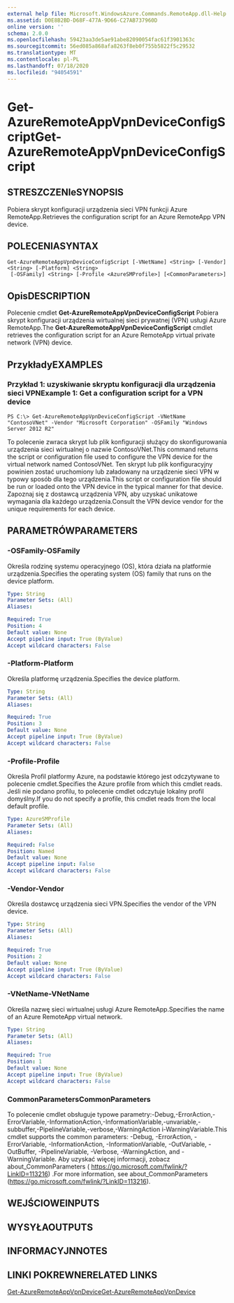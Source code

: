 ```yaml
---
external help file: Microsoft.WindowsAzure.Commands.RemoteApp.dll-Help.xml
ms.assetid: D0E8B2BD-D68F-477A-9D66-C27AB737960D
online version: ''
schema: 2.0.0
ms.openlocfilehash: 59423aa3de5ae91abe82090054fac61f3901363c
ms.sourcegitcommit: 56ed085a868afa8263f8eb0f755b5822f5c29532
ms.translationtype: MT
ms.contentlocale: pl-PL
ms.lasthandoff: 07/18/2020
ms.locfileid: "94054591"
---
```

# <span data-ttu-id="755fc-101">Get-AzureRemoteAppVpnDeviceConfigScript</span><span class="sxs-lookup"><span data-stu-id="755fc-101">Get-AzureRemoteAppVpnDeviceConfigScript</span></span>

## <span data-ttu-id="755fc-102">STRESZCZENIe</span><span class="sxs-lookup"><span data-stu-id="755fc-102">SYNOPSIS</span></span>
<span data-ttu-id="755fc-103">Pobiera skrypt konfiguracji urządzenia sieci VPN funkcji Azure RemoteApp.</span><span class="sxs-lookup"><span data-stu-id="755fc-103">Retrieves the configuration script for an Azure RemoteApp VPN device.</span></span>

## <span data-ttu-id="755fc-104">POLECENIA</span><span class="sxs-lookup"><span data-stu-id="755fc-104">SYNTAX</span></span>

```
Get-AzureRemoteAppVpnDeviceConfigScript [-VNetName] <String> [-Vendor] <String> [-Platform] <String>
 [-OSFamily] <String> [-Profile <AzureSMProfile>] [<CommonParameters>]
```

## <span data-ttu-id="755fc-105">Opis</span><span class="sxs-lookup"><span data-stu-id="755fc-105">DESCRIPTION</span></span>
<span data-ttu-id="755fc-106">Polecenie cmdlet **Get-AzureRemoteAppVpnDeviceConfigScript** Pobiera skrypt konfiguracji urządzenia wirtualnej sieci prywatnej (VPN) usługi Azure RemoteApp.</span><span class="sxs-lookup"><span data-stu-id="755fc-106">The **Get-AzureRemoteAppVpnDeviceConfigScript** cmdlet retrieves the configuration script for an Azure RemoteApp virtual private network (VPN) device.</span></span>

## <span data-ttu-id="755fc-107">Przykłady</span><span class="sxs-lookup"><span data-stu-id="755fc-107">EXAMPLES</span></span>

### <span data-ttu-id="755fc-108">Przykład 1: uzyskiwanie skryptu konfiguracji dla urządzenia sieci VPN</span><span class="sxs-lookup"><span data-stu-id="755fc-108">Example 1: Get a configuration script for a VPN device</span></span>
```
PS C:\> Get-AzureRemoteAppVpnDeviceConfigScript -VNetName "ContosoVNet" -Vendor "Microsoft Corporation" -OSFamily "Windows Server 2012 R2"
```

<span data-ttu-id="755fc-109">To polecenie zwraca skrypt lub plik konfiguracji służący do skonfigurowania urządzenia sieci wirtualnej o nazwie ContosoVNet.</span><span class="sxs-lookup"><span data-stu-id="755fc-109">This command returns the script or configuration file used to configure the VPN device for the virtual network named ContosoVNet.</span></span>
<span data-ttu-id="755fc-110">Ten skrypt lub plik konfiguracyjny powinien zostać uruchomiony lub załadowany na urządzenie sieci VPN w typowy sposób dla tego urządzenia.</span><span class="sxs-lookup"><span data-stu-id="755fc-110">This script or configuration file should be run or loaded onto the VPN device in the typical manner for that device.</span></span>
<span data-ttu-id="755fc-111">Zapoznaj się z dostawcą urządzenia VPN, aby uzyskać unikatowe wymagania dla każdego urządzenia.</span><span class="sxs-lookup"><span data-stu-id="755fc-111">Consult the VPN device vendor for the unique requirements for each device.</span></span>

## <span data-ttu-id="755fc-112">PARAMETRÓW</span><span class="sxs-lookup"><span data-stu-id="755fc-112">PARAMETERS</span></span>

### <span data-ttu-id="755fc-113">-OSFamily</span><span class="sxs-lookup"><span data-stu-id="755fc-113">-OSFamily</span></span>
<span data-ttu-id="755fc-114">Określa rodzinę systemu operacyjnego (OS), która działa na platformie urządzenia.</span><span class="sxs-lookup"><span data-stu-id="755fc-114">Specifies the operating system (OS) family that runs on the device platform.</span></span>

```yaml
Type: String
Parameter Sets: (All)
Aliases: 

Required: True
Position: 4
Default value: None
Accept pipeline input: True (ByValue)
Accept wildcard characters: False
```

### <span data-ttu-id="755fc-115">-Platform</span><span class="sxs-lookup"><span data-stu-id="755fc-115">-Platform</span></span>
<span data-ttu-id="755fc-116">Określa platformę urządzenia.</span><span class="sxs-lookup"><span data-stu-id="755fc-116">Specifies the device platform.</span></span>

```yaml
Type: String
Parameter Sets: (All)
Aliases: 

Required: True
Position: 3
Default value: None
Accept pipeline input: True (ByValue)
Accept wildcard characters: False
```

### <span data-ttu-id="755fc-117">-Profile</span><span class="sxs-lookup"><span data-stu-id="755fc-117">-Profile</span></span>
<span data-ttu-id="755fc-118">Określa Profil platformy Azure, na podstawie którego jest odczytywane to polecenie cmdlet.</span><span class="sxs-lookup"><span data-stu-id="755fc-118">Specifies the Azure profile from which this cmdlet reads.</span></span>
<span data-ttu-id="755fc-119">Jeśli nie podano profilu, to polecenie cmdlet odczytuje lokalny profil domyślny.</span><span class="sxs-lookup"><span data-stu-id="755fc-119">If you do not specify a profile, this cmdlet reads from the local default profile.</span></span>

```yaml
Type: AzureSMProfile
Parameter Sets: (All)
Aliases: 

Required: False
Position: Named
Default value: None
Accept pipeline input: False
Accept wildcard characters: False
```

### <span data-ttu-id="755fc-120">-Vendor</span><span class="sxs-lookup"><span data-stu-id="755fc-120">-Vendor</span></span>
<span data-ttu-id="755fc-121">Określa dostawcę urządzenia sieci VPN.</span><span class="sxs-lookup"><span data-stu-id="755fc-121">Specifies the vendor of the VPN device.</span></span>

```yaml
Type: String
Parameter Sets: (All)
Aliases: 

Required: True
Position: 2
Default value: None
Accept pipeline input: True (ByValue)
Accept wildcard characters: False
```

### <span data-ttu-id="755fc-122">-VNetName</span><span class="sxs-lookup"><span data-stu-id="755fc-122">-VNetName</span></span>
<span data-ttu-id="755fc-123">Określa nazwę sieci wirtualnej usługi Azure RemoteApp.</span><span class="sxs-lookup"><span data-stu-id="755fc-123">Specifies the name of an Azure RemoteApp virtual network.</span></span>

```yaml
Type: String
Parameter Sets: (All)
Aliases: 

Required: True
Position: 1
Default value: None
Accept pipeline input: True (ByValue)
Accept wildcard characters: False
```

### <span data-ttu-id="755fc-124">CommonParameters</span><span class="sxs-lookup"><span data-stu-id="755fc-124">CommonParameters</span></span>
<span data-ttu-id="755fc-125">To polecenie cmdlet obsługuje typowe parametry:-Debug,-ErrorAction,-ErrorVariable,-InformationAction,-InformationVariable,-unvariable,-subbuffer,-PipelineVariable,-verbose,-WarningAction i-WarningVariable.</span><span class="sxs-lookup"><span data-stu-id="755fc-125">This cmdlet supports the common parameters: -Debug, -ErrorAction, -ErrorVariable, -InformationAction, -InformationVariable, -OutVariable, -OutBuffer, -PipelineVariable, -Verbose, -WarningAction, and -WarningVariable.</span></span> <span data-ttu-id="755fc-126">Aby uzyskać więcej informacji, zobacz about_CommonParameters ( https://go.microsoft.com/fwlink/?LinkID=113216) .</span><span class="sxs-lookup"><span data-stu-id="755fc-126">For more information, see about_CommonParameters (https://go.microsoft.com/fwlink/?LinkID=113216).</span></span>

## <span data-ttu-id="755fc-127">WEJŚCIOWE</span><span class="sxs-lookup"><span data-stu-id="755fc-127">INPUTS</span></span>

## <span data-ttu-id="755fc-128">WYSYŁA</span><span class="sxs-lookup"><span data-stu-id="755fc-128">OUTPUTS</span></span>

## <span data-ttu-id="755fc-129">INFORMACYJN</span><span class="sxs-lookup"><span data-stu-id="755fc-129">NOTES</span></span>

## <span data-ttu-id="755fc-130">LINKI POKREWNE</span><span class="sxs-lookup"><span data-stu-id="755fc-130">RELATED LINKS</span></span>

[<span data-ttu-id="755fc-131">Get-AzureRemoteAppVpnDevice</span><span class="sxs-lookup"><span data-stu-id="755fc-131">Get-AzureRemoteAppVpnDevice</span></span>](./Get-AzureRemoteAppVpnDevice.md)


